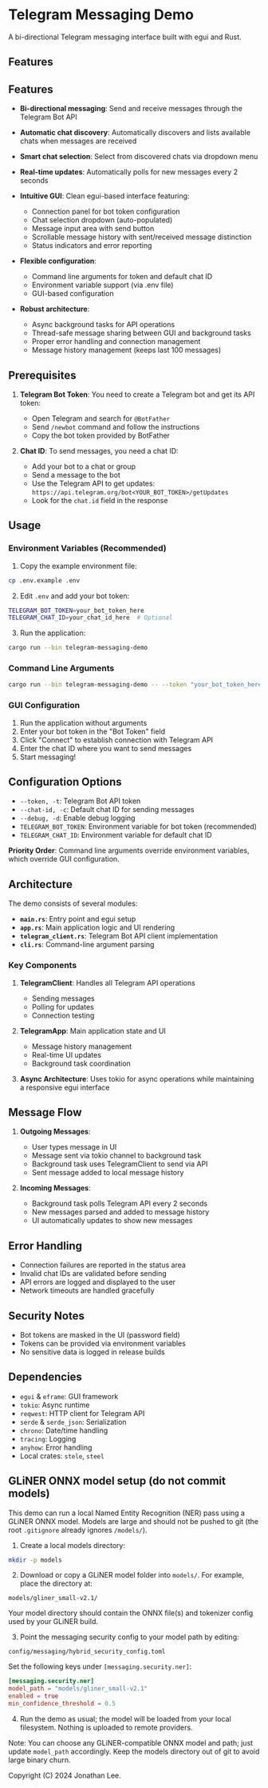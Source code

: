 # Telegram Messaging Demo

A bi-directional Telegram messaging interface built with egui and Rust.

## Features

## Features

- **Bi-directional messaging**: Send and receive messages through the Telegram Bot API
- **Automatic chat discovery**: Automatically discovers and lists available chats when messages are received
- **Smart chat selection**: Select from discovered chats via dropdown menu
- **Real-time updates**: Automatically polls for new messages every 2 seconds
- **Intuitive GUI**: Clean egui-based interface featuring:

  - Connection panel for bot token configuration
  - Chat selection dropdown (auto-populated)
  - Message input area with send button
  - Scrollable message history with sent/received message distinction
  - Status indicators and error reporting

- **Flexible configuration**:

  - Command line arguments for token and default chat ID
  - Environment variable support (via .env file)
  - GUI-based configuration

- **Robust architecture**:
  - Async background tasks for API operations
  - Thread-safe message sharing between GUI and background tasks
  - Proper error handling and connection management
  - Message history management (keeps last 100 messages)

## Prerequisites

1. **Telegram Bot Token**: You need to create a Telegram bot and get its API token:

   - Open Telegram and search for `@BotFather`
   - Send `/newbot` command and follow the instructions
   - Copy the bot token provided by BotFather

2. **Chat ID**: To send messages, you need a chat ID:
   - Add your bot to a chat or group
   - Send a message to the bot
   - Use the Telegram API to get updates: `https://api.telegram.org/bot<YOUR_BOT_TOKEN>/getUpdates`
   - Look for the `chat.id` field in the response

## Usage

### Environment Variables (Recommended)

1. Copy the example environment file:

```bash
cp .env.example .env
```

2. Edit `.env` and add your bot token:

```bash
TELEGRAM_BOT_TOKEN=your_bot_token_here
TELEGRAM_CHAT_ID=your_chat_id_here  # Optional
```

3. Run the application:

```bash
cargo run --bin telegram-messaging-demo
```

### Command Line Arguments

```bash
cargo run --bin telegram-messaging-demo -- --token "your_bot_token_here" --chat-id "your_chat_id"
```

### GUI Configuration

1. Run the application without arguments
2. Enter your bot token in the "Bot Token" field
3. Click "Connect" to establish connection with Telegram API
4. Enter the chat ID where you want to send messages
5. Start messaging!

## Configuration Options

- `--token, -t`: Telegram Bot API token
- `--chat-id, -c`: Default chat ID for sending messages
- `--debug, -d`: Enable debug logging
- `TELEGRAM_BOT_TOKEN`: Environment variable for bot token (recommended)
- `TELEGRAM_CHAT_ID`: Environment variable for default chat ID

**Priority Order**: Command line arguments override environment variables, which override GUI configuration.

## Architecture

The demo consists of several modules:

- **`main.rs`**: Entry point and egui setup
- **`app.rs`**: Main application logic and UI rendering
- **`telegram_client.rs`**: Telegram Bot API client implementation
- **`cli.rs`**: Command-line argument parsing

### Key Components

1. **TelegramClient**: Handles all Telegram API operations

   - Sending messages
   - Polling for updates
   - Connection testing

2. **TelegramApp**: Main application state and UI

   - Message history management
   - Real-time UI updates
   - Background task coordination

3. **Async Architecture**: Uses tokio for async operations while maintaining a responsive egui interface

## Message Flow

1. **Outgoing Messages**:

   - User types message in UI
   - Message sent via tokio channel to background task
   - Background task uses TelegramClient to send via API
   - Sent message added to local message history

2. **Incoming Messages**:
   - Background task polls Telegram API every 2 seconds
   - New messages parsed and added to message history
   - UI automatically updates to show new messages

## Error Handling

- Connection failures are reported in the status area
- Invalid chat IDs are validated before sending
- API errors are logged and displayed to the user
- Network timeouts are handled gracefully

## Security Notes

- Bot tokens are masked in the UI (password field)
- Tokens can be provided via environment variables
- No sensitive data is logged in release builds

## Dependencies

- `egui` & `eframe`: GUI framework
- `tokio`: Async runtime
- `reqwest`: HTTP client for Telegram API
- `serde` & `serde_json`: Serialization
- `chrono`: Date/time handling
- `tracing`: Logging
- `anyhow`: Error handling
- Local crates: `stele`, `steel`

## GLiNER ONNX model setup (do not commit models)

This demo can run a local Named Entity Recognition (NER) pass using a GLiNER ONNX model. Models are large and should not be pushed to git (the root `.gitignore` already ignores `/models/`).

1. Create a local models directory:

```bash
mkdir -p models
```

2. Download or copy a GLiNER model folder into `models/`. For example, place the directory at:

```
models/gliner_small-v2.1/
```

Your model directory should contain the ONNX file(s) and tokenizer config used by your GLiNER build.

3. Point the messaging security config to your model path by editing:

`config/messaging/hybrid_security_config.toml`

Set the following keys under `[messaging.security.ner]`:

```toml
[messaging.security.ner]
model_path = "models/gliner_small-v2.1"
enabled = true
min_confidence_threshold = 0.5
```

4. Run the demo as usual; the model will be loaded from your local filesystem. Nothing is uploaded to remote providers.

Note: You can choose any GLiNER-compatible ONNX model and path; just update `model_path` accordingly. Keep the models directory out of git to avoid large binary churn.

Copyright (C) 2024 Jonathan Lee.
